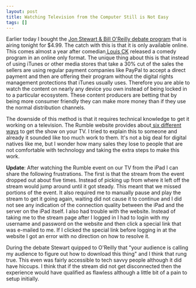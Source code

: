 ```yaml
---
layout: post
title: Watching Television from the Computer Still is Not Easy
tags: []
---
```

Earlier today I bought the <a href="http://www.therumble2012.com">Jon Stewart &amp; Bill O'Reilly debate program</a> that is airing tonight for $4.99. The catch with this is that it is only available online. This comes almost a year after comedian<a href="https://buy.louisck.net"> Louis CK</a> released a comedy program in an online only format. The unique thing about this is that instead of using iTunes or other media stores that take a 30% cut of the sales the sellers are using regular payment companies like PayPal to accept a direct payment and then are offering their program without the digital rights management protections that iTunes usually uses. Therefore you are able to watch the content on nearly any device you own instead of being locked in to a particular ecosystem. These content producers are betting that by being more consumer friendly they can make more money than if they use the normal distribution channels.

The downside of this method is that it requires technical knowledge to get it working on a television. The Rumble website provides about<a href="http://secure.therumble2012.com/g/Watching-The-Rumble-on-TV/692.html"> six different ways</a> to get the show on your TV. I tried to explain this to someone and already it sounded like too much work to them. It's not a big deal for digital natives like me, but I wonder how many sales they lose to people that are not comfortable with technology and taking the extra steps to make this work.

<strong>Update</strong>: After watching the Rumble event on our TV from the iPad I can share the following frustrations. The first is that the stream from the event dropped out about five times. Instead of picking up from where it left off the stream would jump around until it got steady. This meant that we missed portions of the event. It also required me to manually pause and play the stream to get it going again, waiting did not cause it to continue and I did not see any indication of the connection quality between the iPad and the server on the iPad itself. I also had trouble with the website. Instead of taking me to the stream page after I logged in I had to login with my username and password on the website and then click a special link that was e-mailed to me. If I clicked the special link before logging in at the website I got an error with no direction on how to resolve it.

During the debate Stewart quipped to O'Reilly that "your audience is calling my audience to figure out how to download this thing" and I think that rung true. This even was fairly accessible to tech savvy people although it did have hiccups. I think that if the stream did not get disconnected then the experience would have qualified as flawless although a little bit of a pain to setup initially.
